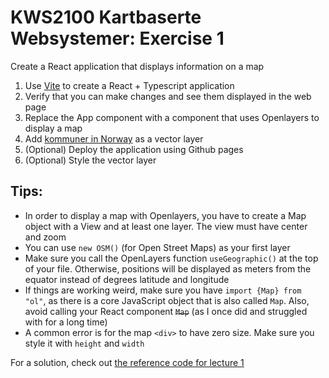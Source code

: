# KWS2100 Kartbaserte Websystemer: Exercise 1

Create a React application that displays information on a map

1. Use [Vite](https://vitejs.dev/guide/) to create a React + Typescript application
2. Verify that you can make changes and see them displayed in the web page
3. Replace the App component with a component that uses Openlayers to display a map
4. Add [kommuner in Norway](https://www.eriksmistad.no/norges-fylker-og-kommuner-i-geojson-format/) as a vector layer
5. (Optional) Deploy the application using Github pages
6. (Optional) Style the vector layer

## Tips:

- In order to display a map with Openlayers, you have to create a Map object with a View and at least one layer.
  The view must have center and zoom
- You can use `new OSM()` (for Open Street Maps) as your first layer
- Make sure you call the OpenLayers function `useGeographic()` at the top of your file. Otherwise, positions will be
  displayed as meters from the equator instead of degrees latitude and longitude
- If things are working weird, make sure you have `import {Map} from "ol"`, as there is a core JavaScript object that
  is also called `Map`. Also, avoid calling your React component ~~`Map`~~ (as I once did and struggled with for a
  long time)
- A common error is for the map `<div>` to have zero size. Make sure you style it with `height` and `width`

For a solution, check out [the reference code for lecture 1](https://github.com/kristiania-kws2100-2024/kristiania-kws2100-2024.github.io/tree/reference/01)
